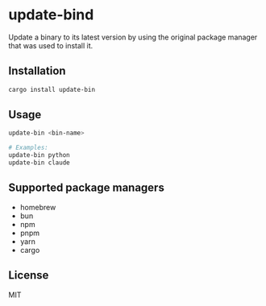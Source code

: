 # update-bind

Update a binary to its latest version by using the original package manager that was used to install it.

## Installation

```bash
cargo install update-bin
```

## Usage

```bash
update-bin <bin-name>

# Examples:
update-bin python
update-bin claude
```

## Supported package managers

- homebrew
- bun
- npm
- pnpm
- yarn
- cargo

## License

MIT
